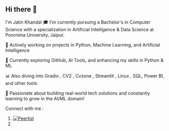 ## Hi there 👋
        
I'm Jatin Khandal
🎓 I'm currently pursuing a Bachelor's in Computer Science with a specialization in Artificial Intelligence & Data Science at Poornima University, Jaipur.

🔭 Actively working on projects in Python, Machine Learning, and Artificial Intelligence

🌱 Currently exploring GitHub, AI Tools, and enhancing my skills in Python & ML

📊 Also diving into Gradio , CV2 , Cvzone , Streamlit , Linux , SQL, Power BI, and other tools 

🚀 Passionate about building real-world tech solutions and constantly learning to grow in the AI/ML domain!

Connect with me :
1. [![Peerlist](https://github-readme-badge.peerlist.io/api/jatinkhandal001?style=plastic)](https://peerlist.io/jatinkhandal001)
2.
